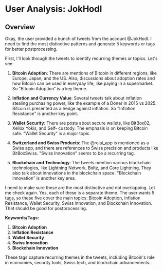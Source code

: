 # User Analysis: JokHodl

## Overview

<think>
Okay, the user provided a bunch of tweets from the account @JokHodl. I need to find the most distinctive patterns and generate 5 keywords or tags for better postprocessing.

First, I'll look through the tweets to identify recurring themes or topics. Let's see:

1. **Bitcoin Adoption**: There are mentions of Bitcoin in different regions, like Europe, Japan, and the US. Also, discussions about adoption rates and how Bitcoin can be used in everyday life, like paying in a supermarket. So "Bitcoin Adoption" is a key theme.

2. **Inflation and Currency Value**: Several tweets talk about inflation stealing purchasing power, like the example of a Döner in 2015 vs 2025. Bitcoin is presented as a hedge against inflation. So "Inflation Resistance" is another key point.

3. **Wallet Security**: There are posts about secure wallets, like BitBox02, Xellox Yokis, and Self- custody. The emphasis is on keeping Bitcoin safe. "Wallet Security" is a major topic.

4. **Switzerland and Swiss Products**: The @relai_app is mentioned as a Swiss app, and there are references to Swiss precision and products like BitBoxSwiss. "Swiss Innovation" seems to be a recurring tag.

5. **Blockchain and Technology**: The tweets mention various blockchain technologies, like Lightning Network, Boltz, and Core Lightning. They also talk about innovations in the blockchain space. "Blockchain Innovation" is another key area.

I need to make sure these are the most distinctive and not overlapping. Let me check again. Yes, each of these is a separate theme. The user wants 5 tags, so these five cover the main topics: Bitcoin Adoption, Inflation Resistance, Wallet Security, Swiss Innovation, and Blockchain Innovation. That should be good for postprocessing.
</think>

**Keywords/Tags:**  
1. **Bitcoin Adoption**  
2. **Inflation Resistance**  
3. **Wallet Security**  
4. **Swiss Innovation**  
5. **Blockchain Innovation**  

These tags capture recurring themes in the tweets, including Bitcoin's role in economies, security tools, Swiss tech, and blockchain advancements.